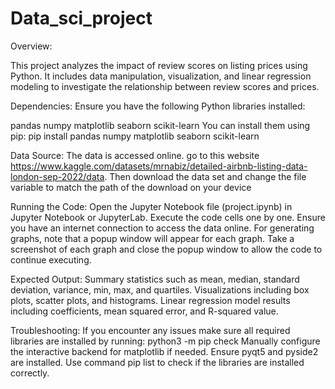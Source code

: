 # Data_sci_project
Overview:

This project analyzes the impact of review scores on listing prices using Python. It includes data manipulation, visualization, and linear regression modeling to investigate the relationship between review scores and prices.

Dependencies:
Ensure you have the following Python libraries installed:

pandas
numpy
matplotlib
seaborn
scikit-learn
You can install them using pip: pip install pandas numpy matplotlib seaborn scikit-learn

Data Source:
The data is accessed online. go to this website https://www.kaggle.com/datasets/mrnabiz/detailed-airbnb-listing-data-london-sep-2022/data. Then download the data set and change the file variable to match the path of the download on your device

Running the Code:
Open the Jupyter Notebook file (project.ipynb) in Jupyter Notebook or JupyterLab.
Execute the code cells one by one. Ensure you have an internet connection to access the data online.
For generating graphs, note that a popup window will appear for each graph. Take a screenshot of each graph and close the popup window to allow the code to continue executing.

Expected Output:
Summary statistics such as mean, median, standard deviation, variance, min, max, and quartiles.
Visualizations including box plots, scatter plots, and histograms.
Linear regression model results including coefficients, mean squared error, and R-squared value.

Troubleshooting:
If you encounter any issues make sure all required libraries are installed by running:
python3 -m pip check
Manually configure the interactive backend for matplotlib if needed. Ensure pyqt5 and pyside2 are installed.
Use command pip list to check if the libraries are installed correctly.
